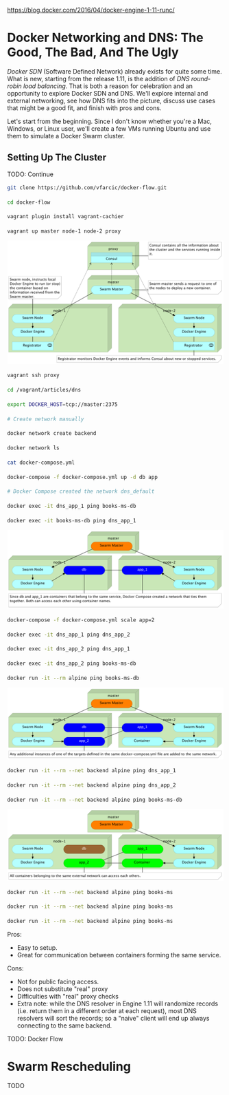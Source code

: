 https://blog.docker.com/2016/04/docker-engine-1-11-runc/

Docker Networking and DNS: The Good, The Bad, And The Ugly
==========================================================

*Docker SDN* (Software Defined Network) already exists for quite some time. What is new, starting from the release 1.11, is the addition of *DNS round-robin load balancing*. That is both a reason for celebration and an opportunity to explore Docker SDN and DNS. We'll explore internal and external networking, see how DNS fits into the picture, discuss use cases that might be a good fit, and finish with pros and cons.

Let's start from the beginning. Since I don't know whether you're a Mac, Windows, or Linux user, we'll create a few VMs running Ubuntu and use them to simulate a Docker Swarm cluster.

Setting Up The Cluster
----------------------

TODO: Continue

```bash
git clone https://github.com/vfarcic/docker-flow.git

cd docker-flow

vagrant plugin install vagrant-cachier

vagrant up master node-1 node-2 proxy
```

![Swarm cluster setup through Vagrant](img/vagrant-sample.png)

```bash
vagrant ssh proxy

cd /vagrant/articles/dns

export DOCKER_HOST=tcp://master:2375

# Create network manually

docker network create backend

docker network ls

cat docker-compose.yml

docker-compose -f docker-compose.yml up -d db app

# Docker Compose created the network dns_default

docker exec -it dns_app_1 ping books-ms-db

docker exec -it books-ms-db ping dns_app_1
```

![All containers that form the same service (defined in the same docker-compose.yml file) are inside the same network](img/network-service-1.png)

```bash
docker-compose -f docker-compose.yml scale app=2

docker exec -it dns_app_1 ping dns_app_2

docker exec -it dns_app_2 ping dns_app_1

docker exec -it dns_app_2 ping books-ms-db

docker run -it --rm alpine ping books-ms-db
```

![Any additional instances of one of the targets defined in the same docker-compose.yml file are added to the same network.](img/network-service-2.png)

```bash
docker run -it --rm --net backend alpine ping dns_app_1

docker run -it --rm --net backend alpine ping dns_app_2

docker run -it --rm --net backend alpine ping books-ms-db
```

![All containers belonging to the same external network can access each others.](img/network-external.png)

```bash
docker run -it --rm --net backend alpine ping books-ms

docker run -it --rm --net backend alpine ping books-ms

docker run -it --rm --net backend alpine ping books-ms
```

Pros:

* Easy to setup.
* Great for communication between containers forming the same service.

Cons:

* Not for public facing access.
* Does not substitute "real" proxy
* Difficulties with "real" proxy checks
* Extra note: while the DNS resolver in Engine 1.11 will randomize records (i.e. return them in a different order at each request), most DNS resolvers will sort the records; so a "naive" client will end up always connecting to the same backend.

TODO: Docker Flow

Swarm Rescheduling
==================

TODO